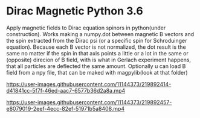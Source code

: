 # Dirac Magnetic Python 3.6
Apply magnetic fields to Dirac equation spinors in python(under construction). 
Works making a numpy.dot between magnetic B vectors and the spin extracted from the Dirac psi (or a specific spin for Schroduinger equation). Because each B vector is not normalized, the dot result is the same no matter if the spin in that axis points a little or a lot in the same or (opposite) direcion of B field, with is what in Gerlach experiment happens, that all particles are deflected the same amount. 
Optionally u can load B field from a npy file, that can be maked with magpylib(look at that folder) 


https://user-images.githubusercontent.com/11144373/219892414-d41841cc-5f7f-46ed-aac7-6577b36d2a8a.mp4



https://user-images.githubusercontent.com/11144373/219892457-e8079019-2eef-4ecc-82ef-51971b5a8408.mp4

